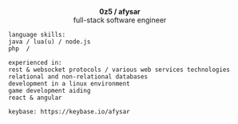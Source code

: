 <p align="center">
        <b>0z5 / afysar</b></br>
        full-stack software engineer
        
        language skills:
        java / lua(u) / node.js
        php  / 
        
        experienced in:
        rest & websocket protocols / various web services technologies
        relational and non-relational databases
        development in a linux environment 
        game development aiding
        react & angular
        
        keybase: https://keybase.io/afysar
        
</p>
